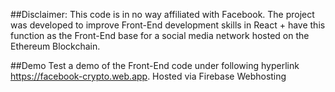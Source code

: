 ##Disclaimer:
This code is in no way affiliated with Facebook. The project was developed to improve Front-End development skills in React + have this function as the Front-End base for a social media network hosted on the Ethereum Blockchain.


##Demo
Test a demo of the Front-End code under following hyperlink https://facebook-crypto.web.app. Hosted via Firebase Webhosting

